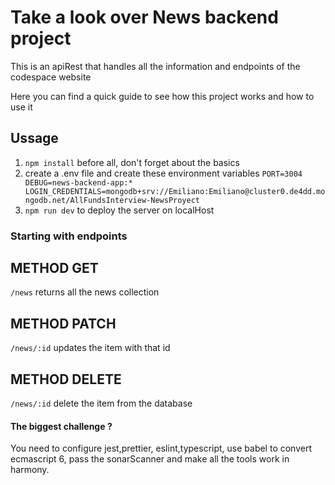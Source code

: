 # Take a look over News backend project

This is an apiRest that handles all the information and endpoints of the
codespace website

Here you can find a quick guide to see how this project works and how
to use it

## Ussage

1. `npm install` before all, don't forget about the basics
2. create a .env file and create these environment variables
   `PORT=3004 DEBUG=news-backend-app:* LOGIN_CREDENTIALS=mongodb+srv://Emiliano:Emiliano@cluster0.de4dd.mongodb.net/AllFundsInterview-NewsProyect`
3. `npm run dev` to deploy the server on localHost

### Starting with endpoints

## METHOD GET

`/news` returns all the news collection

## METHOD PATCH

`/news/:id` updates the item with that id

## METHOD DELETE

`/news/:id` delete the item from the database

#### The biggest challenge ?

You need to configure jest,prettier, eslint,typescript, use babel to convert ecmascript 6, pass the sonarScanner and make all the tools work in harmony.
